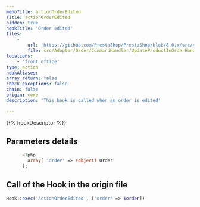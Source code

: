 ```yaml
---
menuTitle: actionOrderEdited
Title: actionOrderEdited
hidden: true
hookTitle: 'Order edited'
files:
    -
        url: 'https://github.com/PrestaShop/PrestaShop/blob/8.0.x/src/Adapter/Order/CommandHandler/UpdateProductInOrderHandler.php'
        file: src/Adapter/Order/CommandHandler/UpdateProductInOrderHandler.php
locations:
    - 'front office'
type: action
hookAliases: 
array_return: false
check_exceptions: false
chain: false
origin: core
description: 'This hook is called when an order is edited'

---
```


{{% hookDescriptor %}}

## Parameters details

```php
      <?php
        array( 'order' => (object) Order
      );
```

## Call of the Hook in the origin file

```php
Hook::exec('actionOrderEdited', ['order' => $order])
```

